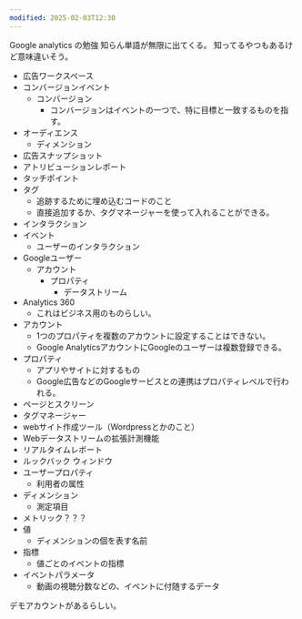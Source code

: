 ```yaml
---
modified: 2025-02-03T12:30
---
```

Google analytics の勉強
知らん単語が無限に出てくる。
知ってるやつもあるけど意味違いそう。

- 広告ワークスペース
- コンバージョンイベント
	- コンバージョン
		- コンバージョンはイベントの一つで、特に目標と一致するものを指す。
- オーディエンス
	- ディメンション
- 広告スナップショット
- アトリビューションレポート
- タッチポイント
- タグ
	- 追跡するために埋め込むコードのこと
	- 直接追加するか、タグマネージャーを使って入れることができる。
- インタラクション
- イベント
	- ユーザーのインタラクション
- Googleユーザー
	- アカウント
		- プロパティ 
			- データストリーム
- Analytics 360
	- これはビジネス用のものらしい。
- アカウント
	- 1つのプロパティを複数のアカウントに設定することはできない。
	- Google AnalyticsアカウントにGoogleのユーザーは複数登録できる。
- プロパティ
	- アプリやサイトに対するもの
	- Google広告などのGoogleサービスとの連携はプロパティレベルで行われる。
- ページとスクリーン
- タグマネージャー
- webサイト作成ツール（Wordpressとかのこと）
- Webデータストリームの拡張計測機能
- リアルタイムレボート
- ルックバック ウィンドウ
- ユーザープロパティ
	- 利用者の属性
- ディメンション
	- 測定項目
- メトリック？？？
- 値
	- ディメンションの個を表す名前
- 指標
	- 値ごとのイベントの指標
- イベントパラメータ
	- 動画の視聴分数などの、イベントに付随するデータ


デモアカウントがあるらしい。